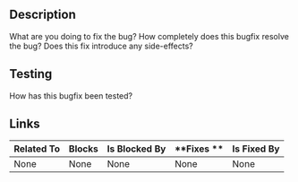 ## Description
What are you doing to fix the bug?  How completely does this bugfix resolve the bug?  Does this fix introduce any side-effects?

## Testing
How has this bugfix been tested?

## Links
| **Related To** | **Blocks** | **Is Blocked By** | **Fixes ** | **Is Fixed By** |
| :---           | :---       | :---              | :---       | :---            |
| None           | None       | None              | None       | None            |
